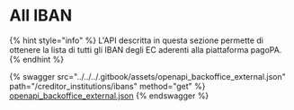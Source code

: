 # All IBAN

{% hint style="info" %}
L'API descritta in questa sezione permette di ottenere la lista di tutti gli IBAN degli EC aderenti alla piattaforma pagoPA.
{% endhint %}

{% swagger src="../../../.gitbook/assets/openapi_backoffice_external.json" path="/creditor_institutions/ibans" method="get" %}
[openapi_backoffice_external.json](../../../.gitbook/assets/openapi_backoffice_external.json)
{% endswagger %}
